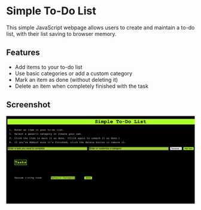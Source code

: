 # Simple To-Do List
This simple JavaScript webpage allows users to create and maintain a to-do list, with their list saving to browser memory.
## Features
* Add items to your to-do list
* Use basic categories or add a custom category
* Mark an item as done (without deleting it)
* Delete an item when completely finished with the task
## Screenshot
![img_1.png](img_1.png)
